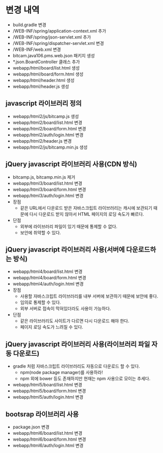 # 변경 내역
- build.gradle 변경
- /WEB-INF/spring/application-context.xml 추가
- /WEB-INF/spring/json-servlet.xml 추가
- /WEB-INF/spring/dispatcher-servlet.xml 변경
- /WEB-INF/web.xml 변경 
- bitcam.java106.pms.web.json 패키지 생성
- *.json.BoardController 클래스 추가
- webapp/html/board/list.html 생성 
- webapp/html/board/form.html 생성
- webapp/html/header.html 생성
- webapp/html/header.js 생성   

## javascript 라이브러리 정의
- webapp/html2/js/bitcamp.js 생성
- webapp/html2/board/list.html 변경
- webapp/html2/board/form.html 변경
- webapp/html2/auth/login.html 변경
- webapp/html2/header.js 변경
- webapp/html2/js/bitcamp.min.js 생성

## jQuery javascript 라이브러리 사용(CDN 방식)
- bitcamp.js, bitcamp.min.js 제거
- webapp/html3/board/list.html 변경
- webapp/html3/board/form.html 변경
- webapp/html3/auth/login.html 변경
- 장점
  - 같은 URL에서 다운로드 받은 자바스크립트 라이브러리는 캐시에 보관되기 때문에 다시 다운로드 받지 않아서 
    HTML 페이지의 로딩 속도가 빠르다.
- 단점
  - 외부에 라이브러리 파일이 있기 때문에 통제할 수 없다. 
  - 보안에 취약할 수 있다. 

## jQuery javascript 라이브러리 사용(서버에 다운로드하는 방식)
- webapp/html4/board/list.html 변경
- webapp/html4/board/form.html 변경
- webapp/html4/auth/login.html 변경
- 장점
  - 사용할 자바스크립트 라이브러리를 내부 서버에 보관하기 때문에 보안에 좋다.
  - 임의로 통제할 수 있다.
  - 외부 서버로 접속이 막혀있더라도 사용이 가능하다.
- 단점
  - 같은 라이브러리도 사이트가 다르면 다시 다운로드 해야 한다.
  - 페이지 로딩 속도가 느려질 수 있다. 

## jQuery javascript 라이브러리 사용(라이브러리 파일 자동 다운로드)
- gradle 처럼 자바스크립트 라이브러리도 자동으로 다운로드 할 수 있다.
  - npm(node package manager)를 사용하라!
  - npm 외에 bower 등도 존재하지만 현재는 npm 사용으로 모이는 추세다.
- webapp/html5/board/list.html 변경
- webapp/html5/board/form.html 변경
- webapp/html5/auth/login.html 변경

## bootsrap 라이브러리 사용
- package.json 변경
- webapp/html6/board/list.html 변경
- webapp/html6/board/form.html 변경
- webapp/html6/auth/login.html 변경